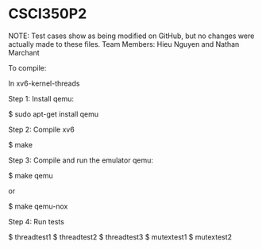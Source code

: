 # CSCI350P2
NOTE: Test cases show as being modified on GitHub, but no changes were actually made to these files.
Team Members: Hieu Nguyen and Nathan Marchant

To compile:

In xv6-kernel-threads

Step 1: Install qemu:

$ sudo apt-get install qemu

Step 2: Compile xv6

$ make

Step 3: Compile and run the emulator qemu:

$ make qemu

or

$ make qemu-nox

Step 4: Run tests

$ threadtest1
$ threadtest2
$ threadtest3
$ mutextest1
$ mutextest2

